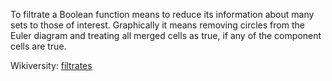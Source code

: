 To filtrate a Boolean function means to reduce its information about many sets to those of interest.
Graphically it means removing circles from the Euler diagram and treating all merged cells as true,
if any of the component cells are true.

Wikiversity: [filtrates](https://en.wikiversity.org/wiki/Studies_of_Euler_diagrams/filtrates)